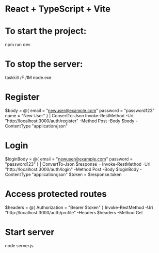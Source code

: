 # React + TypeScript + Vite

# To start the project:
npm run dev

# To stop the server:
taskkill /F /IM node.exe

# Register
$body = @{
    email = "newuser@example.com"
    password = "password123"
    name = "New User"
} | ConvertTo-Json
Invoke-RestMethod -Uri "http://localhost:3000/auth/register" -Method Post -Body $body -ContentType "application/json"

# Login
$loginBody = @{
    email = "newuser@example.com"
    password = "password123"
} | ConvertTo-Json
$response = Invoke-RestMethod -Uri "http://localhost:3000/auth/login" -Method Post -Body $loginBody -ContentType "application/json"
$token = $response.token

# Access protected routes
$headers = @{ Authorization = "Bearer $token" }
Invoke-RestMethod -Uri "http://localhost:3000/auth/profile" -Headers $headers -Method Get

# Start server
node server.js